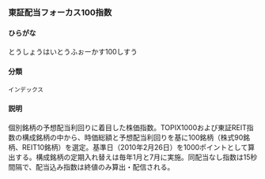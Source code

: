 <div style="display:none;">

## [あ行](securities-terms?id=あ行)
## [か行](securities-terms?id=か行)
## [さ行](securities-terms?id=さ行)
## [た行](securities-terms?id=た行)

</div>

### 東証配当フォーカス100指数

#### ひらがな

とうしょうはいとうふぉーかす100しすう

#### 分類

`インデックス`

#### 説明

個別銘柄の予想配当利回りに着目した株価指数。TOPIX1000および東証REIT指数の構成銘柄の中から、時価総額と予想配当利回りを基に100銘柄（株式90銘柄、REIT10銘柄）を選定。基準日（2010年2月26日）を1000ポイントとして算出する。構成銘柄の定期入れ替えは毎年1月と7月に実施。同配当なし指数は15秒間隔で、配当込み指数は終値のみ算出・配信される。

<div style="display:none;">

## [な行](securities-terms?id=な行)
## [は行](securities-terms?id=は行)
## [ま行](securities-terms?id=ま行)
## [や行](securities-terms?id=や行)
## [ら行](securities-terms?id=ら行)
## [わ行](securities-terms?id=わ行)
## [英数字・記号](securities-terms?id=英数字・記号)

</div>

